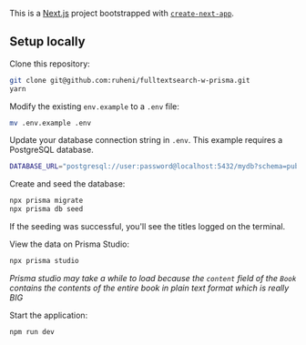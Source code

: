 This is a [Next.js](https://nextjs.org/) project bootstrapped with [`create-next-app`](https://github.com/vercel/next.js/tree/canary/packages/create-next-app).

## Setup locally

Clone this repository:

```bash
git clone git@github.com:ruheni/fulltextsearch-w-prisma.git
yarn
```

Modify the existing `env.example` to a `.env` file:

```bash
mv .env.example .env
```

Update your database connection string in `.env`. This example requires a PostgreSQL database.

```bash
DATABASE_URL="postgresql://user:password@localhost:5432/mydb?schema=public"
```

Create and seed the database:

```bash
npx prisma migrate
npx prisma db seed
```

If the seeding was successful, you'll see the titles logged on the terminal.

View the data on Prisma Studio:

```bash
npx prisma studio
```

_Prisma studio may take a while to load because the `content` field of the `Book` contains the contents of the entire book in plain text format which is really BIG_

Start the application:

```
npm run dev
```
